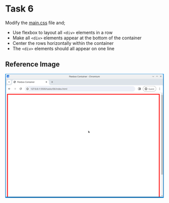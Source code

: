 # Task 6

Modify the [main.css](./main.css) file and;

- Use flexbox to layout all `<div>` elements in a row
- Make all `<div>` elements appear at the bottom of the container
- Center the rows horizontally within the container
- The `<div>` elements should all appear on one line

## Reference Image

![Reference image](./reference.gif)
